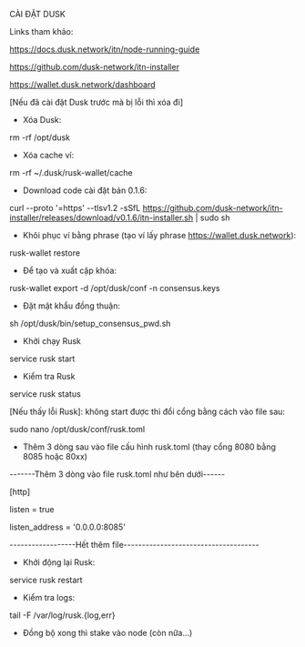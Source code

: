 CÀI ĐẶT DUSK

Links tham khảo:

https://docs.dusk.network/itn/node-running-guide

https://github.com/dusk-network/itn-installer

https://wallet.dusk.network/dashboard

[Nếu đã cài đặt Dusk trước mà bị lỗi thì xóa đi]

* Xóa Dusk:
  
rm -rf /opt/dusk

* Xóa cache ví:
   
rm -rf ~/.dusk/rusk-wallet/cache

* Download code cài đặt bản 0.1.6:
  
curl --proto '=https' --tlsv1.2 -sSfL https://github.com/dusk-network/itn-installer/releases/download/v0.1.6/itn-installer.sh | sudo sh

* Khôi phục ví bằng phrase (tạo ví lấy phrase https://wallet.dusk.network):
  
rusk-wallet restore

* Để tạo và xuất cặp khóa:
  
rusk-wallet export -d /opt/dusk/conf -n consensus.keys

* Đặt mật khẩu đồng thuận:
  
sh /opt/dusk/bin/setup_consensus_pwd.sh

* Khởi chạy Rusk
  
service rusk start

* Kiểm tra Rusk
  
service rusk status

[Nếu thấy lỗi Rusk]: không start được thì đổi cổng bằng cách vào file sau:

sudo nano /opt/dusk/conf/rusk.toml

+ Thêm 3 dòng sau vào file cấu hình rusk.toml (thay cổng 8080 bằng 8085 hoặc 80xx)
  
-------Thêm 3 dòng  vào file rusk.toml như bên dưới------

[http]

listen = true

listen_address = '0.0.0.0:8085'

------------------Hết thêm file-------------------------------------

* Khởi động lại Rusk:
  
service rusk restart

* Kiểm tra logs:
  
tail -F /var/log/rusk.{log,err}

* Đồng bộ xong thì stake vào node (còn nữa...)

